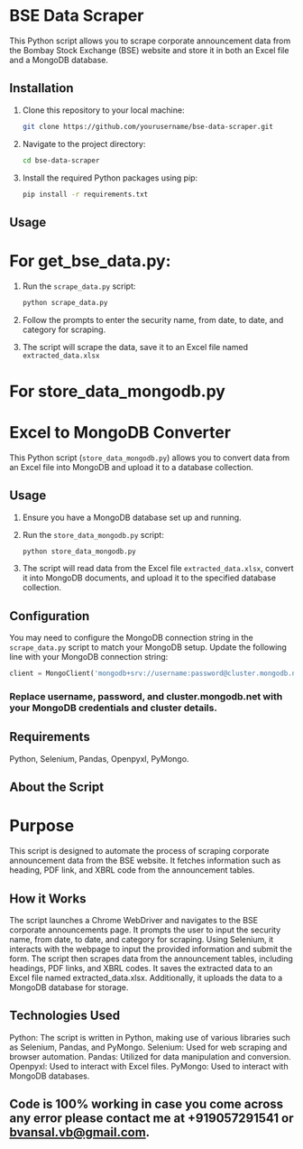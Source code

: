 # BSE Data Scraper

This Python script allows you to scrape corporate announcement data from the Bombay Stock Exchange (BSE) website and store it in both an Excel file and a MongoDB database.

## Installation

1. Clone this repository to your local machine:

    ```bash
    git clone https://github.com/yourusername/bse-data-scraper.git
    ```

2. Navigate to the project directory:

    ```bash
    cd bse-data-scraper
    ```

3. Install the required Python packages using pip:

    ```bash
    pip install -r requirements.txt
    ```

## Usage
# For get_bse_data.py:
1. Run the `scrape_data.py` script:

    ```bash
    python scrape_data.py
    ```

2. Follow the prompts to enter the security name, from date, to date, and category for scraping.

3. The script will scrape the data, save it to an Excel file named `extracted_data.xlsx`
  
  
# For store_data_mongodb.py
# Excel to MongoDB Converter

This Python script (`store_data_mongodb.py`) allows you to convert data from an Excel file into MongoDB and upload it to a database collection.

## Usage

1. Ensure you have a MongoDB database set up and running.

2. Run the `store_data_mongodb.py` script:

    ```bash
    python store_data_mongodb.py
    ```

3. The script will read data from the Excel file `extracted_data.xlsx`, convert it into MongoDB documents, and upload it to the specified database collection.

## Configuration

You may need to configure the MongoDB connection string in the `scrape_data.py` script to match your MongoDB setup. Update the following line with your MongoDB connection string:

```python
client = MongoClient('mongodb+srv://username:password@cluster.mongodb.net/')
```

### Replace username, password, and cluster.mongodb.net with your MongoDB credentials and cluster details.

## Requirements
Python,
Selenium,
Pandas,
Openpyxl,
PyMongo.

## About the Script
# Purpose
This script is designed to automate the process of scraping corporate announcement data from the BSE website. It fetches information such as heading, PDF link, and XBRL code from the announcement tables.

## How it Works
The script launches a Chrome WebDriver and navigates to the BSE corporate announcements page.
It prompts the user to input the security name, from date, to date, and category for scraping.
Using Selenium, it interacts with the webpage to input the provided information and submit the form.
The script then scrapes data from the announcement tables, including headings, PDF links, and XBRL codes.
It saves the extracted data to an Excel file named extracted_data.xlsx.
Additionally, it uploads the data to a MongoDB database for storage.


## Technologies Used
Python: The script is written in Python, making use of various libraries such as Selenium, Pandas, and PyMongo.
Selenium: Used for web scraping and browser automation.
Pandas: Utilized for data manipulation and conversion.
Openpyxl: Used to interact with Excel files.
PyMongo: Used to interact with MongoDB databases.


## Code is 100% working in case you come across any error please contact me at +919057291541 or bvansal.vb@gmail.com.
